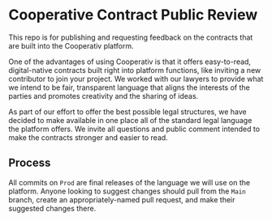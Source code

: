 # Cooperative Contract Public Review
This repo is for publishing and requesting feedback on the contracts that are built into the Cooperativ platform. 

One of the advantages of using Cooperativ is that it offers easy-to-read, digital-native contracts built right into platform functions, like inviting a new contributor to join your project. We worked with our lawyers to provide what we intend to be fair, transparent language that aligns the interests of the parties and promotes creativity and the sharing of ideas. 

As part of our effort to offer the best possible legal structures, we have decided to make available in one place all of the standard legal language the platform offers. We invite all questions and public comment intended to make the contracts stronger and easier to read. 

## Process
All commits on `Prod` are final releases of the language we will use on the platform. Anyone looking to suggest changes should pull from the `Main` branch, create an appropriately-named pull request, and make their suggested changes there. 

